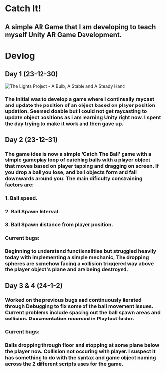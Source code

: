 # Catch It!
## A simple AR Game that I am developing to teach myself Unity AR Game Development. 

# Devlog
## Day 1 (23-12-30)

![The Lights Project - A Bulb, A Stable and A Steady Hand](https://github.com/Debjyoti001/Catch-It/assets/149476943/68bd2da0-9582-40ac-8965-ee208f18e078)
### The initial was to develop a game where I continually raycast and update the position of an object based on player position updation. Seemed doable but I could not get raycasting to update object positions as i am learning Unity right now. I spent the day trying to make it work and then gave up. 

## Day 2 (23-12-31)
### The game idea is now a simple 'Catch The Ball' game with a simple gameplay loop of catching balls with a player object that moves based on player tapping and dragging on screen. If you drop a ball you lose, and ball objects form and fall downwards around you. The main dificulty constraining factors are: 
### 1. Ball speed.
### 2. Ball Spawn Interval.
### 3. Ball Spawn distance from player position.
### Current bugs:
### Beginning to understand functionalities but struggled heavily today with implementing a simple mechanic, The dropping spheres are somehow facing a collision triggered way above the player object's plane and are being destroyed.
## Day 3 & 4 (24-1-2)
### Worked on the previous bugs and continuously iterated through Debugging to fix some of the ball movement issues. Current problems include spacing out the ball spawn areas and collision. Documentation recorded in Playtest folder.
### Current bugs:
### Balls dropping through floor and stopping at some plane below the player now. Collision not occuring with player. I suspect it has something to do with the syntax and game object naming across the 2 different scripts uses for the game.
